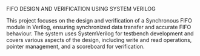 FIFO DESIGN AND VERIFICATION USING SYSTEM VERILOG

This project focuses on the design and verification of a Synchronous FIFO module in Verilog, ensuring synchronized data transfer and accurate FIFO behaviour. The system uses SystemVerilog for testbench development and covers various aspects of the design, including write and read operations, pointer management, and a scoreboard for verification.
